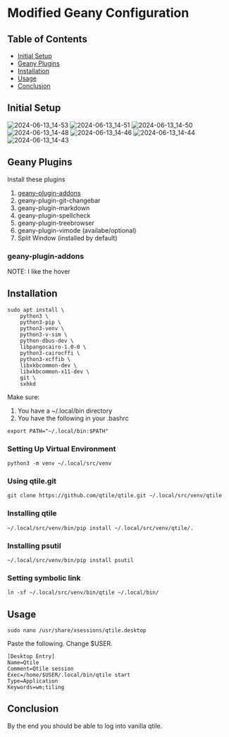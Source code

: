 Modified Geany Configuration
============================

## Table of Contents

- [Initial Setup](#setup)
- [Geany Plugins](#plugins)
- [Installation](#installation)
- [Usage](#usage)
- [Conclusion](#conclusion)

##  Initial Setup
![2024-06-13_14-53](https://github.com/drewgrif/documentation/assets/11249871/31535693-c6b3-4f0b-9774-37980189e55d)
![2024-06-13_14-51](https://github.com/drewgrif/documentation/assets/11249871/fd661c7d-3e63-4e42-941a-4e5f23d831eb)
![2024-06-13_14-50](https://github.com/drewgrif/documentation/assets/11249871/8326cf6c-5ccb-4b11-b711-a183ac190b64)
![2024-06-13_14-48](https://github.com/drewgrif/documentation/assets/11249871/fa04443b-966f-412d-bd93-f58f1522d5f1)
![2024-06-13_14-46](https://github.com/drewgrif/documentation/assets/11249871/03c633a3-7e68-4454-b9aa-d7e69f1fb82f)
![2024-06-13_14-44](https://github.com/drewgrif/documentation/assets/11249871/201415fe-d9ad-467d-bfc2-1a7211af3b8e)
![2024-06-13_14-43](https://github.com/drewgrif/documentation/assets/11249871/d2e718bb-a9af-4264-a0b1-435fc4983b6d)


## Geany Plugins
Install these plugins

1. [geany-plugin-addons](#geany-plugin-addons)
2. geany-plugin-git-changebar 
3. geany-plugin-markdown
4. geany-plugin-spellcheck 
5. geany-plugin-treebrowser 
6. geany-plugin-vimode (availabe/optional) 
7. Split Window (installed by default)

### geany-plugin-addons
NOTE: I like the hover 



## Installation

```
sudo apt install \
    python3 \
    python3-pip \
    python3-venv \
    python3-v-sim \
    python-dbus-dev \
    libpangocairo-1.0-0 \
    python3-cairocffi \
    python3-xcffib \
    libxkbcommon-dev \
    libxkbcommon-x11-dev \
    git \
    sxhkd

```
Make sure:

1. You have a ~/.local/bin directory
2. You have the following in your .bashrc

```
export PATH="~/.local/bin:$PATH"

```

### Setting Up Virtual Environment

```
python3 -m venv ~/.local/src/venv
```

### Using qtile.git
```
git clone https://github.com/qtile/qtile.git ~/.local/src/venv/qtile

```

### Installing qtile 
```
~/.local/src/venv/bin/pip install ~/.local/src/venv/qtile/.

```
### Installing psutil
```
~/.local/src/venv/bin/pip install psutil

```
### Setting symbolic link
```
ln -sf ~/.local/src/venv/bin/qtile ~/.local/bin/

```

## Usage

```
sudo nano /usr/share/xsessions/qtile.desktop

```

Paste the following.  Change $USER.
```
[Desktop Entry]
Name=Qtile
Comment=Qtile session
Exec=/home/$USER/.local/bin/qtile start
Type=Application
Keywords=wm;tiling

```

## Conclusion

By the end you should be able to log into vanilla qtile.

